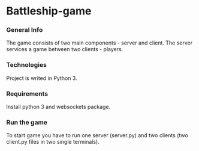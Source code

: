 # Battleship-game
### General Info
The game consists of two main components - server and client. The server services a game between two clients - players.

### Technologies
Project is writed in Python 3.

### Requirements
Install python 3 and websockets package.

### Run the game
To start game you have to run one server (server.py) and two clients (two client.py files in two single terminals). 
